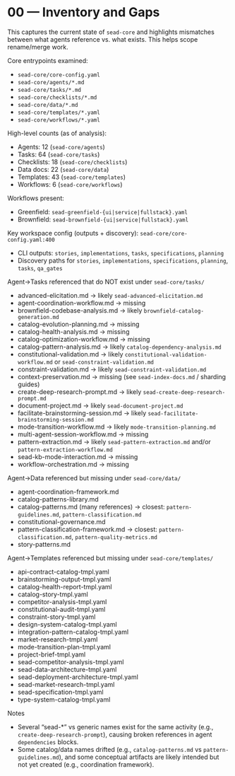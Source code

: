 # 00 — Inventory and Gaps

This captures the current state of `sead-core` and highlights mismatches between what agents reference vs. what exists. This helps scope rename/merge work.

Core entrypoints examined:
- `sead-core/core-config.yaml`
- `sead-core/agents/*.md`
- `sead-core/tasks/*.md`
- `sead-core/checklists/*.md`
- `sead-core/data/*.md`
- `sead-core/templates/*.yaml`
- `sead-core/workflows/*.yaml`

High-level counts (as of analysis):
- Agents: 12 (`sead-core/agents`)
- Tasks: 64 (`sead-core/tasks`)
- Checklists: 18 (`sead-core/checklists`)
- Data docs: 22 (`sead-core/data`)
- Templates: 43 (`sead-core/templates`)
- Workflows: 6 (`sead-core/workflows`)

Workflows present:
- Greenfield: `sead-greenfield-{ui|service|fullstack}.yaml`
- Brownfield: `sead-brownfield-{ui|service|fullstack}.yaml`

Key workspace config (outputs + discovery): `sead-core/core-config.yaml:400`
- CLI outputs: `stories`, `implementations`, `tasks`, `specifications`, `planning`
- Discovery paths for `stories`, `implementations`, `specifications`, `planning`, `tasks`, `qa_gates`

Agent→Tasks referenced that do NOT exist under `sead-core/tasks/`
- advanced-elicitation.md → likely `sead-advanced-elicitation.md`
- agent-coordination-workflow.md → missing
- brownfield-codebase-analysis.md → likely `brownfield-catalog-generation.md`
- catalog-evolution-planning.md → missing
- catalog-health-analysis.md → missing
- catalog-optimization-workflow.md → missing
- catalog-pattern-analysis.md → likely `catalog-dependency-analysis.md`
- constitutional-validation.md → likely `constitutional-validation-workflow.md` or `sead-constraint-validation.md`
- constraint-validation.md → likely `sead-constraint-validation.md`
- context-preservation.md → missing (see `sead-index-docs.md` / sharding guides)
- create-deep-research-prompt.md → likely `sead-create-deep-research-prompt.md`
- document-project.md → likely `sead-document-project.md`
- facilitate-brainstorming-session.md → likely `sead-facilitate-brainstorming-session.md`
- mode-transition-workflow.md → likely `mode-transition-planning.md`
- multi-agent-session-workflow.md → missing
- pattern-extraction.md → likely `sead-pattern-extraction.md` and/or `pattern-extraction-workflow.md`
- sead-kb-mode-interaction.md → missing
- workflow-orchestration.md → missing

Agent→Data referenced but missing under `sead-core/data/`
- agent-coordination-framework.md
- catalog-patterns-library.md
- catalog-patterns.md (many references) → closest: `pattern-guidelines.md`, `pattern-classification.md`
- constitutional-governance.md
- pattern-classification-framework.md → closest: `pattern-classification.md`, `pattern-quality-metrics.md`
- story-patterns.md

Agent→Templates referenced but missing under `sead-core/templates/`
- api-contract-catalog-tmpl.yaml
- brainstorming-output-tmpl.yaml
- catalog-health-report-tmpl.yaml
- catalog-story-tmpl.yaml
- competitor-analysis-tmpl.yaml
- constitutional-audit-tmpl.yaml
- constraint-story-tmpl.yaml
- design-system-catalog-tmpl.yaml
- integration-pattern-catalog-tmpl.yaml
- market-research-tmpl.yaml
- mode-transition-plan-tmpl.yaml
- project-brief-tmpl.yaml
- sead-competitor-analysis-tmpl.yaml
- sead-data-architecture-tmpl.yaml
- sead-deployment-architecture-tmpl.yaml
- sead-market-research-tmpl.yaml
- sead-specification-tmpl.yaml
- type-system-catalog-tmpl.yaml

Notes
- Several “sead-*” vs generic names exist for the same activity (e.g., `create-deep-research-prompt`), causing broken references in agent `dependencies` blocks.
- Some catalog/data names drifted (e.g., `catalog-patterns.md` vs `pattern-guidelines.md`), and some conceptual artifacts are likely intended but not yet created (e.g., coordination framework).

